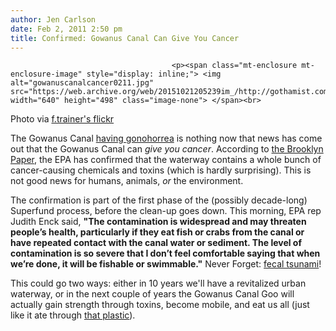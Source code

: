 ```yaml
---
author: Jen Carlson
date: Feb 2, 2011 2:50 pm
title: Confirmed: Gowanus Canal Can Give You Cancer
---
```


	
										<p><span class="mt-enclosure mt-enclosure-image" style="display: inline;"> <img alt="gowanuscanalcancer0211.jpg" src="https://web.archive.org/web/20151021205239im_/http://gothamist.com/attachments/arts_jen/gowanuscanalcancer0211.jpg" width="640" height="498" class="image-none"> </span><br>
<span class="photo_caption">Photo via <a href="https://web.archive.org/web/20151021205239/http://www.flickr.com/photos/fiveoftoast/260201225/">f.trainer&apos;s flickr</a></span></p>

<p>The Gowanus Canal <a href="https://web.archive.org/web/20151021205239/http://gothamist.com/2007/10/03/do_not_go_swimm.php">having gonohorrea</a> is nothing now that news has come out that the Gowanus Canal can <em>give you cancer</em>. According to <a href="https://web.archive.org/web/20151021205239/http://www.brooklynpaper.com/stories/34/5/dtg_gowanusmess_2011_2_4_bk.html">the Brooklyn Paper</a>, the EPA has confirmed that the waterway contains a whole bunch of cancer-causing chemicals and toxins (which is hardly surprising). This is not good news for humans, animals, <em>or</em> the environment.</p>

<p>The confirmation is part of the first phase of the (possibly decade-long) Superfund process, before the clean-up goes down. This morning, EPA rep Judith Enck said, <strong>&quot;The contamination is widespread and may threaten people&#x2019;s health, particularly if they eat fish or crabs from the canal or have repeated contact with the canal water or sediment. The level of contamination is so severe that I don&#x2019;t feel comfortable saying that when we&#x2019;re done, it will be fishable or swimmable.&quot;</strong> Never Forget: <a href="https://web.archive.org/web/20151021205239/http://gothamist.com/2010/09/27/video_gowanus_canal_will_consume_us.php">fecal tsunami</a>!</p>

<p>This could go two ways: either in 10 years we&apos;ll have a revitalized urban waterway, or in the next couple of years the Gowanus Canal Goo will actually gain strength through toxins, become mobile, and eat us all (just like it ate through <a href="https://web.archive.org/web/20151021205239/http://gothamist.com/2010/03/24/video_gowanus.php">that plastic</a>).</p>					
										
									
				